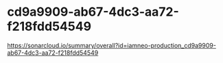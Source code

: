 # cd9a9909-ab67-4dc3-aa72-f218fdd54549
https://sonarcloud.io/summary/overall?id=iamneo-production_cd9a9909-ab67-4dc3-aa72-f218fdd54549
